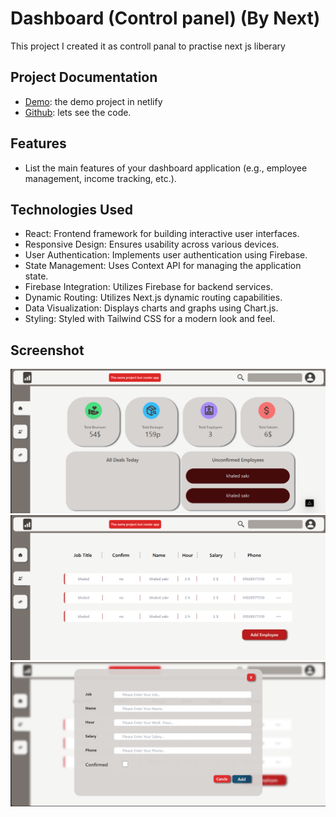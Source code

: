 # Dashboard (Control panel) (By Next)

This project I created it as controll panal to practise next js liberary 

## Project Documentation
- [Demo](https://dashboard-cv.netlify.app/): the demo project in netlify 
- [Github](https://github.com/khaled-sakr/dashboard-by-next): lets see the code.

## Features
- List the main features of your dashboard application (e.g., employee management, income tracking, etc.).

## Technologies Used
- React: Frontend framework for building interactive user interfaces.
- Responsive Design: Ensures usability across various devices.
- User Authentication: Implements user authentication using Firebase.
- State Management: Uses Context API for managing the application state.
- Firebase Integration: Utilizes Firebase for backend services.
- Dynamic Routing: Utilizes Next.js dynamic routing capabilities.
- Data Visualization: Displays charts and graphs using Chart.js.
- Styling: Styled with Tailwind CSS for a modern look and feel.

## Screenshot
<div><img src='https://github.com/khaled-sakr/dashboard-by-next/blob/main/public/Annotation%202024-07-01%20210353.png'/><div>
  <div><img src='https://github.com/khaled-sakr/dashboard-by-next/blob/main/public/Annotation%202024-07-01%20210439.png'/><div>
  <div><img src='https://github.com/khaled-sakr/dashboard-by-next/blob/main/public/Annotation%202024-07-01%20210502.png'/><div>
